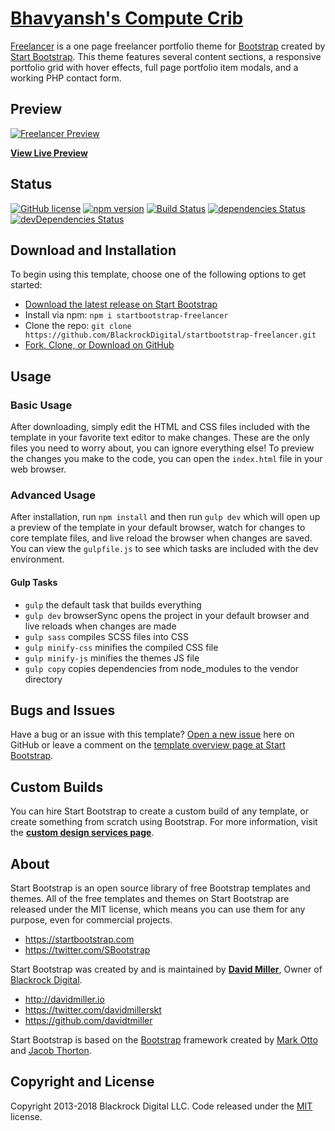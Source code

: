 # [Bhavyansh's Compute Crib](https://startbootstrap.com/template-overviews/freelancer/)

[Freelancer](http://startbootstrap.com/template-overviews/freelancer/) is a one page freelancer portfolio theme for [Bootstrap](http://getbootstrap.com/) created by [Start Bootstrap](http://startbootstrap.com/). This theme features several content sections, a responsive portfolio grid with hover effects, full page portfolio item modals, and a working PHP contact form.

## Preview

[![Freelancer Preview](https://startbootstrap.com/assets/img/templates/freelancer.jpg)](https://blackrockdigital.github.io/startbootstrap-freelancer/)

**[View Live Preview](https://blackrockdigital.github.io/startbootstrap-freelancer/)**

## Status

[![GitHub license](https://img.shields.io/badge/license-MIT-blue.svg)](https://raw.githubusercontent.com/BlackrockDigital/startbootstrap-freelancer/master/LICENSE)
[![npm version](https://img.shields.io/npm/v/startbootstrap-freelancer.svg)](https://www.npmjs.com/package/startbootstrap-freelancer)
[![Build Status](https://travis-ci.org/BlackrockDigital/startbootstrap-freelancer.svg?branch=master)](https://travis-ci.org/BlackrockDigital/startbootstrap-freelancer)
[![dependencies Status](https://david-dm.org/BlackrockDigital/startbootstrap-freelancer/status.svg)](https://david-dm.org/BlackrockDigital/startbootstrap-freelancer)
[![devDependencies Status](https://david-dm.org/BlackrockDigital/startbootstrap-freelancer/dev-status.svg)](https://david-dm.org/BlackrockDigital/startbootstrap-freelancer?type=dev)

## Download and Installation

To begin using this template, choose one of the following options to get started:
* [Download the latest release on Start Bootstrap](https://startbootstrap.com/template-overviews/freelancer/)
* Install via npm: `npm i startbootstrap-freelancer`
* Clone the repo: `git clone https://github.com/BlackrockDigital/startbootstrap-freelancer.git`
* [Fork, Clone, or Download on GitHub](https://github.com/BlackrockDigital/startbootstrap-freelancer)

## Usage

### Basic Usage

After downloading, simply edit the HTML and CSS files included with the template in your favorite text editor to make changes. These are the only files you need to worry about, you can ignore everything else! To preview the changes you make to the code, you can open the `index.html` file in your web browser.

### Advanced Usage

After installation, run `npm install` and then run `gulp dev` which will open up a preview of the template in your default browser, watch for changes to core template files, and live reload the browser when changes are saved. You can view the `gulpfile.js` to see which tasks are included with the dev environment.

#### Gulp Tasks

- `gulp` the default task that builds everything
- `gulp dev` browserSync opens the project in your default browser and live reloads when changes are made
- `gulp sass` compiles SCSS files into CSS
- `gulp minify-css` minifies the compiled CSS file
- `gulp minify-js` minifies the themes JS file
- `gulp copy` copies dependencies from node_modules to the vendor directory

## Bugs and Issues

Have a bug or an issue with this template? [Open a new issue](https://github.com/BlackrockDigital/startbootstrap-freelancer/issues) here on GitHub or leave a comment on the [template overview page at Start Bootstrap](http://startbootstrap.com/template-overviews/freelancer/).

## Custom Builds

You can hire Start Bootstrap to create a custom build of any template, or create something from scratch using Bootstrap. For more information, visit the **[custom design services page](https://startbootstrap.com/bootstrap-design-services/)**.

## About

Start Bootstrap is an open source library of free Bootstrap templates and themes. All of the free templates and themes on Start Bootstrap are released under the MIT license, which means you can use them for any purpose, even for commercial projects.

* https://startbootstrap.com
* https://twitter.com/SBootstrap

Start Bootstrap was created by and is maintained by **[David Miller](http://davidmiller.io/)**, Owner of [Blackrock Digital](http://blackrockdigital.io/).

* http://davidmiller.io
* https://twitter.com/davidmillerskt
* https://github.com/davidtmiller

Start Bootstrap is based on the [Bootstrap](http://getbootstrap.com/) framework created by [Mark Otto](https://twitter.com/mdo) and [Jacob Thorton](https://twitter.com/fat).

## Copyright and License

Copyright 2013-2018 Blackrock Digital LLC. Code released under the [MIT](https://github.com/BlackrockDigital/startbootstrap-freelancer/blob/gh-pages/LICENSE) license.
